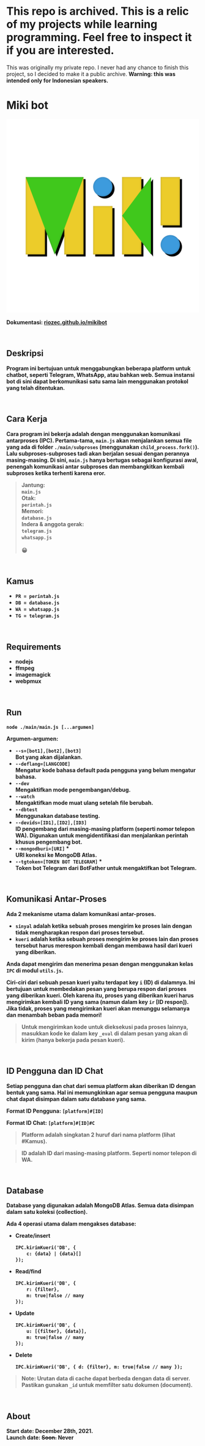 # This repo is archived. This is a relic of my projects while learning programming. Feel free to inspect it if you are interested.
This was originally my private repo. I never had any chance to finish this project, so I decided to make it a public archive.
<b>Warning: this was intended only for Indonesian speakers.

# Miki bot

<img src="mikibot.svg">

Dokumentasi: [riozec.github.io/mikibot](https://riozec.github.io/mikibot)

&nbsp;

## Deskripsi

Program ini bertujuan untuk menggabungkan beberapa platform untuk chatbot, seperti Telegram, WhatsApp, atau bahkan web. Semua instansi bot di sini dapat berkomunikasi satu sama lain menggunakan protokol yang telah ditentukan.

&nbsp;

## Cara Kerja

Cara program ini bekerja adalah dengan menggunakan komunikasi antarproses (IPC). Pertama-tama, `main.js` akan menjalankan semua file yang ada di folder `./main/subproses` (menggunakan `child_process.fork()`). Lalu subproses-subproses tadi akan berjalan sesuai dengan perannya masing-masing. Di sini, `main.js` hanya bertugas sebagai konfigurasi awal, penengah komunikasi antar subproses dan membangkitkan kembali subproses ketika terhenti karena eror.

> Jantung:  
> `main.js`\
> Otak:\
> `perintah.js`\
> Memori:\
> `database.js`\
> Indera & anggota gerak:\
> `telegram.js`\
> `whatsapp.js`\
> \
> 😀

&nbsp;

## Kamus

-   `PR = perintah.js`
-   `DB = database.js`
-   `WA = whatsapp.js`
-   `TG = telegram.js`

&nbsp;

## Requirements

-   nodejs
-   ffmpeg
-   imagemagick
-   webpmux

&nbsp;

## Run

```
node ./main/main.js [...argumen]
```

Argumen-argumen:

-   `--s=[bot1],[bot2],[bot3]`\
    Bot yang akan dijalankan.
-   `--deflang=[LANGCODE]`\
    Mengatur kode bahasa default pada pengguna yang belum mengatur bahasa.
-   `--dev`\
    Mengaktifkan mode pengembangan/debug.
-   `--watch`\
    Mengaktifkan mode muat ulang setelah file berubah.
-   `--dbtest`\
    Menggunakan database testing.
-   `--devids=[ID1],[ID2],[ID3]`\
    ID pengembang dari masing-masing platform (seperti nomor telepon WA). Digunakan untuk mengidentifikasi dan menjalankan perintah khusus pengembang bot.
-   `--mongodburi=[URI]` \*\
    URI koneksi ke MongoDB Atlas.
-   `--tgtoken=[TOKEN BOT TELEGRAM]` \*\
    Token bot Telegram dari BotFather untuk mengaktifkan bot Telegram.

&nbsp;

## Komunikasi Antar-Proses

Ada 2 mekanisme utama dalam komunikasi antar-proses.

-   `sinyal` adalah ketika sebuah proses mengirim ke proses lain dengan tidak mengharapkan respon dari proses tersebut.
-   `kueri` adalah ketika sebuah proses mengirim ke proses lain dan proses tersebut harus merespon kembali dengan membawa hasil dari kueri yang diberikan.

Anda dapat mengirim dan menerima pesan dengan menggunakan kelas `IPC` di modul `utils.js`.

Ciri-ciri dari sebuah pesan kueri yaitu terdapat key `i` (ID) di dalamnya. Ini bertujuan untuk membedakan pesan yang berupa respon dari proses yang diberikan kueri. Oleh karena itu, proses yang diberikan kueri harus mengirimkan kembali ID yang sama (namun dalam key `ir` [ID respon]). Jika tidak, proses yang mengirimkan kueri akan menunggu selamanya dan menambah beban pada memori!

> Untuk mengirimkan kode untuk dieksekusi pada proses lainnya, masukkan kode ke dalam key `_eval` di dalam pesan yang akan di kirim (hanya bekerja pada pesan kueri).

&nbsp;

## ID Pengguna dan ID Chat

Setiap pengguna dan chat dari semua platform akan diberikan ID dengan bentuk yang sama. Hal ini memungkinkan agar semua pengguna maupun chat dapat disimpan dalam satu database yang sama.

Format ID Pengguna: `[platform]#[ID]`

Format ID Chat: `[platform]#[ID]#C`

> Platform adalah singkatan 2 huruf dari nama platform (lihat #Kamus).

> ID adalah ID dari masing-masing platform. Seperti nomor telepon di WA.

&nbsp;

## Database

Database yang digunakan adalah MongoDB Atlas. Semua data disimpan dalam satu koleksi (collection).

Ada 4 operasi utama dalam mengakses database:

-   Create/insert
    ```
    IPC.kirimKueri('DB', {
        c: {data} | {data}[]
    });
    ```
-   Read/find
    ```
    IPC.kirimKueri('DB', {
        r: {filter},
        m: true|false // many
    });
    ```
-   Update
    ```
    IPC.kirimKueri('DB', {
        u: [{filter}, {data}],
        m: true|false // many
    });
    ```
-   Delete
    ```
    IPC.kirimKueri('DB', { d: {filter}, m: true|false // many });
    ```

> Note: Urutan data di cache dapat berbeda dengan data di server. Pastikan gunakan `_id` untuk memfilter satu dokumen (document).

&nbsp;

## About

Start date: December 28th, 2021.\
Launch date: <s>Soon.</s> <b>Never</b>
